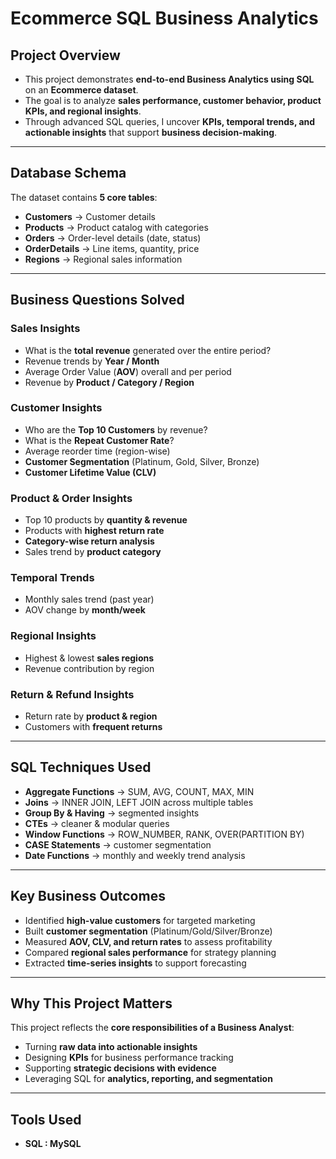 # Ecommerce SQL Business Analytics  

##  Project Overview  
- This project demonstrates **end-to-end Business Analytics using SQL** on an **Ecommerce dataset**.  
- The goal is to analyze **sales performance, customer behavior, product KPIs, and regional insights**.  
- Through advanced SQL queries, I uncover **KPIs, temporal trends, and actionable insights** that support **business decision-making**.  

---

## Database Schema  
The dataset contains **5 core tables**:  

-  **Customers** → Customer details  
-  **Products** → Product catalog with categories  
-  **Orders** → Order-level details (date, status)  
-  **OrderDetails** → Line items, quantity, price  
-  **Regions** → Regional sales information  

---

## Business Questions Solved  

###  Sales Insights  
- What is the **total revenue** generated over the entire period?  
- Revenue trends by **Year / Month**  
- Average Order Value (**AOV**) overall and per period  
- Revenue by **Product / Category / Region**  

###  Customer Insights  
- Who are the **Top 10 Customers** by revenue?  
- What is the **Repeat Customer Rate**?  
- Average reorder time (region-wise)  
- **Customer Segmentation** (Platinum, Gold, Silver, Bronze)  
- **Customer Lifetime Value (CLV)**  

###  Product & Order Insights  
- Top 10 products by **quantity & revenue**  
- Products with **highest return rate**  
- **Category-wise return analysis**  
- Sales trend by **product category**  

###  Temporal Trends  
- Monthly sales trend (past year)  
- AOV change by **month/week**  

###  Regional Insights  
- Highest & lowest **sales regions**  
- Revenue contribution by region  

###  Return & Refund Insights  
- Return rate by **product & region**  
- Customers with **frequent returns**  

---

## SQL Techniques Used  
-  **Aggregate Functions** → SUM, AVG, COUNT, MAX, MIN  
-  **Joins** → INNER JOIN, LEFT JOIN across multiple tables  
-  **Group By & Having** → segmented insights  
-  **CTEs** → cleaner & modular queries  
-  **Window Functions** → ROW_NUMBER, RANK, OVER(PARTITION BY)  
-  **CASE Statements** → customer segmentation  
-  **Date Functions** → monthly and weekly trend analysis  

---

## Key Business Outcomes  
- Identified **high-value customers** for targeted marketing  
- Built **customer segmentation** (Platinum/Gold/Silver/Bronze)  
- Measured **AOV, CLV, and return rates** to assess profitability  
- Compared **regional sales performance** for strategy planning  
- Extracted **time-series insights** to support forecasting  

---

## Why This Project Matters  
This project reflects the **core responsibilities of a Business Analyst**:  
- Turning **raw data into actionable insights**  
- Designing **KPIs** for business performance tracking  
- Supporting **strategic decisions with evidence**  
- Leveraging SQL for **analytics, reporting, and segmentation**  

---

## Tools Used  
-  **SQL : MySQL**  

